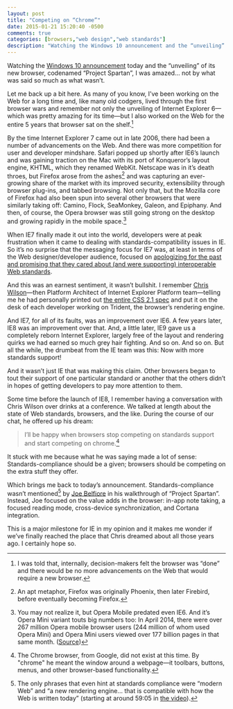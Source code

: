 ```yaml
---
layout: post
title: "Competing on “Chrome”"
date: 2015-01-21 15:20:40 -0500
comments: true
categories: [browsers,"web design","web standards"]
description: "Watching the Windows 10 announcement and the “unveiling” of its new browser, codenamed “Project Spartan”, I was amazed… not by what it was so much as what it wasn’t."
---
```


Watching the [Windows 10 announcement](http://news.microsoft.com/windows10story/) today and the “unveiling” of its new browser, codenamed “Project Spartan”, I was amazed… not by what was said so much as what wasn’t.

<!-- more -->

Let me back up a bit here. As many of you know, I’ve been working on the Web for a long time and, like many old codgers, lived through the first browser wars and remember not only the unveiling of Internet Explorer 6—which was pretty amazing for its time—but I also worked on the Web for the entire 5 years that browser sat on the shelf.[^1]

By the time Internet Explorer 7 came out in late 2006, there had been a number of advancements on the Web. And there was more competition for user and developer mindshare. Safari popped up shortly after IE6’s launch and was gaining traction on the Mac with its port of Konqueror’s layout engine, KHTML, which they renamed WebKit. Netscape was in it’s death throes, but Firefox arose from the ashes[^2] and was capturing an ever-growing share of the market with its improved security, extensibility through browser plug-ins, and tabbed browsing. Not only that, but the Mozilla core of Firefox had also been spun into several other browsers that were similarly taking off: Camino, Flock, SeaMonkey, Galeon, and Epiphany. And then, of course, the Opera browser was still going strong on the desktop and growing rapidly in the mobile space.[^3]

When IE7 finally made it out into the world, developers were at peak frustration when it came to dealing with standards-compatibility issues in IE. So it’s no surprise that the messaging focus for IE7 was, at least in terms of the Web designer/developer audience, focused on [apologizing for the past and promising that they cared about (and were supporting) interoperable Web standards](http://www.zdnet.com/article/ie7-and-standards-compliance-microsofts-chris-wilson-charts-progress/).

And this was an earnest sentiment, it wasn’t bullshit. I remember [Chris Wilson](https://twitter.com/cwilso)—then Platform Architect of Internet Explorer Platform team—telling me he had personally printed out [the entire CSS 2.1 spec](http://www.w3.org/TR/CSS2/) and put it on the desk of each developer working on Trident, the browser’s rendering engine.

And IE7, for all of its faults, was an improvement over IE6. A few years later, IE8 was an improvement over that. And, a little later, IE9 gave us a completely reborn Internet Explorer, largely free of the layout and rendering quirks we had earned so much grey hair fighting. And so on. And so on. But all the while, the drumbeat from the IE team was this: Now with more standards support!

And it wasn’t just IE that was making this claim. Other browsers began to tout their support of one particular standard or another that the others didn’t in hopes of getting developers to pay more attention to them.

Some time before the launch of IE8, I remember having a conversation with Chris Wilson over drinks at a conference. We talked at length about the state of Web standards, browsers, and the like. During the course of our chat, he offered up his dream:

> I’ll be happy when browsers stop competing on standards support and start competing on chrome.[^4]

It stuck with me because what he was saying made a lot of sense: Standards-compliance should be a given; browsers should be competing on the extra stuff they offer.

Which brings me back to today’s announcement. Standards-compliance wasn’t mentioned[^5] by [Joe Belfiore](https://twitter.com/joebelfiore) in his walkthrough of “Project Spartan”. Instead, Joe focused on the value adds in the browser: in-app note taking, a focused reading mode, cross-device synchronization, and Cortana integration.

This is a major milestone for IE in my opinion and it makes me wonder if we’ve finally reached the place that Chris dreamed about all those years ago. I certainly hope so.

[^1]: I was told that, internally, decision-makers felt the browser was “done” and there would be no more advancements on the Web that would require a new browser.
[^2]: An apt metaphor, Firefox was originally Phoenix, then later Firebird, before eventually becoming Firefox. 
[^3]: You may not realize it, but Opera Mobile predated even IE6. And it’s Opera Mini variant touts big numbers too: In April 2014, there were over 267 million Opera mobile browser users (244 million of whom used Opera Mini) and Opera Mini users viewed over 177 billion pages in that same month. ([Source](http://www.operasoftware.com/smw/2014-04))
[^4]: The Chrome browser, from Google, did not exist at this time. By "chrome" he meant the window around a webpage—it toolbars, buttons, menus, and other browser-based functionality.
[^5]: The only phrases that even hint at standards compliance were “modern Web” and “a new rendering engine… that is compatible with how the Web is written today” (starting at around 59:05 in [the video](https://ll.ms-studiosmedia.com/events/2015/1501/Windows10CP/live/Windows10CP.html?title=Windows10CP-mscom)).